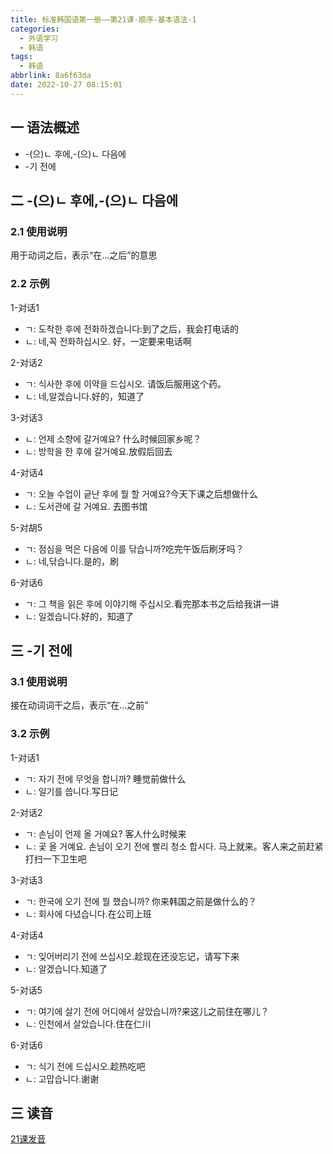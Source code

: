 ```yaml
---
title: 标准韩国语第一册——第21课-顺序-基本语法-1
categories:
  - 外语学习
  - 韩语
tags:
  - 韩语
abbrlink: 8a6f63da
date: 2022-10-27 08:15:01
---
```

## 一 语法概述

* -(으)ㄴ 후에,-(으)ㄴ 다음에
* -기 전에

<!--more-->

## 二 -(으)ㄴ 후에,-(으)ㄴ 다음에

### 2.1 使用说明

用于动词之后，表示“在...之后”的意思

### 2.2 示例

1-对话1

* ㄱ: 도착한 후에 전화하겠습니다:到了之后，我会打电话的
* ㄴ: 네,꼭 전화하십시오. 好，一定要来电话啊

2-对话2

* ㄱ: 식사한 후에 이약을 드십시오. 请饭后服用这个药。
* ㄴ: 네,알겠습니다.好的，知道了

3-对话3

* ㄴ: 언제 소향에 갈거예요? 什么时候回家乡呢？
* ㄴ: 방학을 한 후에 갈거예요.放假后回去

4-对话4

* ㄱ: 오늘 수업이 긑난 후에 뭘 할 거예요?今天下课之后想做什么
* ㄴ: 도서관에 갈 거예요. 去图书馆

5-对胡5

* ㄱ: 점심을 먹은 다음에 이를 닦습니까?吃完午饭后刷牙吗？
* ㄴ: 네,닦습니다.是的，刷

6-对话6

* ㄱ: 그 책을 읽은 후에 이야기해 주십시오.看完那本书之后给我讲一讲
* ㄴ: 일겠습니다.好的，知道了

## 三 -기 전에

### 3.1 使用说明

接在动词词干之后，表示“在...之前”

### 3.2 示例

1-对话1

* ㄱ: 자기 전에 무엇을 합니까? 睡觉前做什么
* ㄴ: 일기를 씁니다.写日记

2-对话2

* ㄱ: 손님이 언제 올 거예요? 客人什么时候来
* ㄴ: 곷 올 거예요. 손님이 오기 전에 빨리 청소 합시다. 马上就来。客人来之前赶紧打扫一下卫生吧

3-对话3

* ㄱ: 한국에 오기 전에 뭘 했습니까? 你来韩国之前是做什么的？
* ㄴ: 회사에 다녔습니다.在公司上班

4-对话4

* ㄱ: 잊어버리기 전에 쓰십시오.趁现在还没忘记，请写下来
* ㄴ: 알겠습니다.知道了

5-对话5

* ㄱ: 여기에 살기 전에 어디에서 살았습니까?来这儿之前住在哪儿？
* ㄴ: 인천에서 살았습니다.住在仁川

6-对话6

* ㄱ: 식기 전에 드십시오.趁热吃吧
* ㄴ: 고맙습니다.谢谢

## 三 读音

[21课发音][1]

[1]: https://biz.cli.im/Pcview?name=https%3A%2F%2Fbiz.cli.im%2Ftest%2FIW485327%3Fcoding%3DIBJKMX%26qrurl%3Dhttp%253A%252F%252Fqr31.cn%252FIBJKMX%26gtype%3D2&time=1